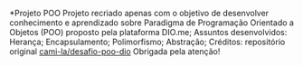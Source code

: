*Projeto POO
Projeto recriado apenas com o objetivo de desenvolver conhecimento e aprendizado sobre Paradigma de Programação Orientado a Objetos (POO) proposto pela plataforma DIO.me;
Assuntos desenvolvidos:
  Herança;
  Encapsulamento;
  Polimorfismo;
  Abstração;
Créditos: repositório original [cami-la/desafio-poo-dio](https://github.com/cami-la/desafio-poo-dio)
Obrigada pela atenção!
